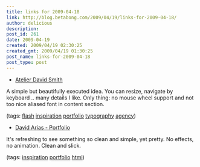 ```yaml
---
title: links for 2009-04-18
link: http://blog.betabong.com/2009/04/19/links-for-2009-04-18/
author: delicious
description: 
post_id: 261
date: 2009-04-19
created: 2009/04/19 02:30:25
created_gmt: 2009/04/19 01:30:25
post_name: links-for-2009-04-18
post_type: post
---
```



* [Atelier David Smith](http://atelier.ie/)

A simple but beautifully executed idea. You can resize, navigate by keyboard .. many details I like. Only thing: no mouse wheel support and not too nice aliased font in content section.

(tags: [flash](http://delicious.com/sok/flash) [inspiration](http://delicious.com/sok/inspiration) [portfolio](http://delicious.com/sok/portfolio) [typography](http://delicious.com/sok/typography) [agency](http://delicious.com/sok/agency))

  * [David Arias - Portfolio](http://www.arias.ca/)

It's refreshing to see something so clean and simple, yet pretty. No effects, no animation. Clean and slick.

(tags: [inspiration](http://delicious.com/sok/inspiration) [portfolio](http://delicious.com/sok/portfolio) [html](http://delicious.com/sok/html))
